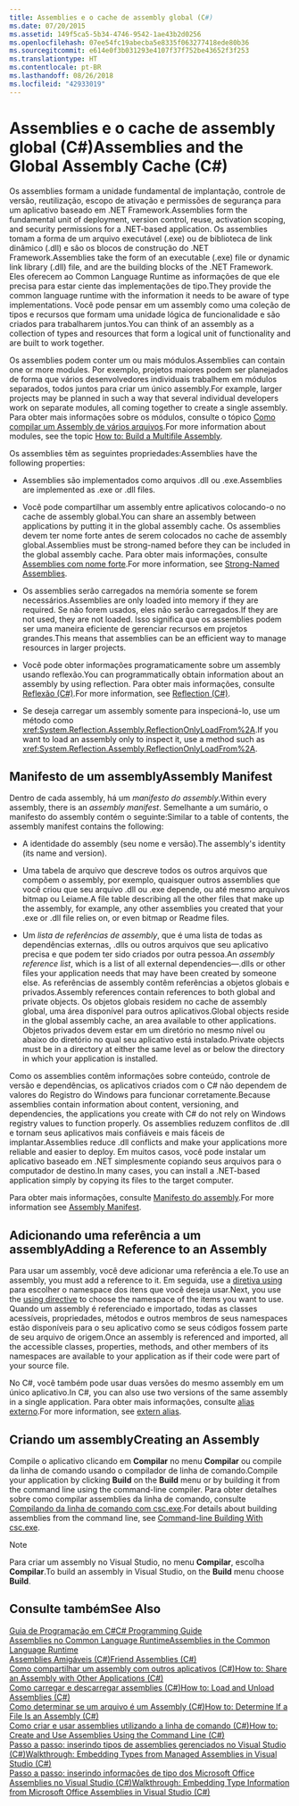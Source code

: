 ```yaml
---
title: Assemblies e o cache de assembly global (C#)
ms.date: 07/20/2015
ms.assetid: 149f5ca5-5b34-4746-9542-1ae43b2d0256
ms.openlocfilehash: 07ee54fc19abecba5e8335f063277418ede80b36
ms.sourcegitcommit: e614e0f3b031293e4107f37f752be43652f3f253
ms.translationtype: HT
ms.contentlocale: pt-BR
ms.lasthandoff: 08/26/2018
ms.locfileid: "42933019"
---
```

# <a name="assemblies-and-the-global-assembly-cache-c"></a><span data-ttu-id="deb53-102">Assemblies e o cache de assembly global (C#)</span><span class="sxs-lookup"><span data-stu-id="deb53-102">Assemblies and the Global Assembly Cache (C#)</span></span>
<span data-ttu-id="deb53-103">Os assemblies formam a unidade fundamental de implantação, controle de versão, reutilização, escopo de ativação e permissões de segurança para um aplicativo baseado em .NET Framework.</span><span class="sxs-lookup"><span data-stu-id="deb53-103">Assemblies form the fundamental unit of deployment, version control, reuse, activation scoping, and security permissions for a .NET-based application.</span></span> <span data-ttu-id="deb53-104">Os assemblies tomam a forma de um arquivo executável (.exe) ou de biblioteca de link dinâmico (.dll) e são os blocos de construção do .NET Framework.</span><span class="sxs-lookup"><span data-stu-id="deb53-104">Assemblies take the form of an executable (.exe) file or dynamic link library (.dll) file, and are the building blocks of the .NET Framework.</span></span> <span data-ttu-id="deb53-105">Eles oferecem ao Common Language Runtime as informações de que ele precisa para estar ciente das implementações de tipo.</span><span class="sxs-lookup"><span data-stu-id="deb53-105">They provide the common language runtime with the information it needs to be aware of type implementations.</span></span> <span data-ttu-id="deb53-106">Você pode pensar em um assembly como uma coleção de tipos e recursos que formam uma unidade lógica de funcionalidade e são criados para trabalharem juntos.</span><span class="sxs-lookup"><span data-stu-id="deb53-106">You can think of an assembly as a collection of types and resources that form a logical unit of functionality and are built to work together.</span></span>  
  
 <span data-ttu-id="deb53-107">Os assemblies podem conter um ou mais módulos.</span><span class="sxs-lookup"><span data-stu-id="deb53-107">Assemblies can contain one or more modules.</span></span> <span data-ttu-id="deb53-108">Por exemplo, projetos maiores podem ser planejados de forma que vários desenvolvedores individuais trabalhem em módulos separados, todos juntos para criar um único assembly.</span><span class="sxs-lookup"><span data-stu-id="deb53-108">For example, larger projects may be planned in such a way that several individual developers work on separate modules, all coming together to create a single assembly.</span></span> <span data-ttu-id="deb53-109">Para obter mais informações sobre os módulos, consulte o tópico [Como compilar um Assembly de vários arquivos](../../../../../docs/framework/app-domains/how-to-build-a-multifile-assembly.md).</span><span class="sxs-lookup"><span data-stu-id="deb53-109">For more information about modules, see the topic [How to: Build a Multifile Assembly](../../../../../docs/framework/app-domains/how-to-build-a-multifile-assembly.md).</span></span>  
  
 <span data-ttu-id="deb53-110">Os assemblies têm as seguintes propriedades:</span><span class="sxs-lookup"><span data-stu-id="deb53-110">Assemblies have the following properties:</span></span>  
  
-   <span data-ttu-id="deb53-111">Assemblies são implementados como arquivos .dll ou .exe.</span><span class="sxs-lookup"><span data-stu-id="deb53-111">Assemblies are implemented as .exe or .dll files.</span></span>  
  
-   <span data-ttu-id="deb53-112">Você pode compartilhar um assembly entre aplicativos colocando-o no cache de assembly global.</span><span class="sxs-lookup"><span data-stu-id="deb53-112">You can share an assembly between applications by putting it in the global assembly cache.</span></span> <span data-ttu-id="deb53-113">Os assemblies devem ter nome forte antes de serem colocados no cache de assembly global.</span><span class="sxs-lookup"><span data-stu-id="deb53-113">Assemblies must be strong-named before they can be included in the global assembly cache.</span></span> <span data-ttu-id="deb53-114">Para obter mais informações, consulte [Assemblies com nome forte](../../../../../docs/framework/app-domains/strong-named-assemblies.md).</span><span class="sxs-lookup"><span data-stu-id="deb53-114">For more information, see [Strong-Named Assemblies](../../../../../docs/framework/app-domains/strong-named-assemblies.md).</span></span>  
  
-   <span data-ttu-id="deb53-115">Os assemblies serão carregados na memória somente se forem necessários.</span><span class="sxs-lookup"><span data-stu-id="deb53-115">Assemblies are only loaded into memory if they are required.</span></span> <span data-ttu-id="deb53-116">Se não forem usados, eles não serão carregados.</span><span class="sxs-lookup"><span data-stu-id="deb53-116">If they are not used, they are not loaded.</span></span> <span data-ttu-id="deb53-117">Isso significa que os assemblies podem ser uma maneira eficiente de gerenciar recursos em projetos grandes.</span><span class="sxs-lookup"><span data-stu-id="deb53-117">This means that assemblies can be an efficient way to manage resources in larger projects.</span></span>  
  
-   <span data-ttu-id="deb53-118">Você pode obter informações programaticamente sobre um assembly usando reflexão.</span><span class="sxs-lookup"><span data-stu-id="deb53-118">You can programmatically obtain information about an assembly by using reflection.</span></span> <span data-ttu-id="deb53-119">Para obter mais informações, consulte [Reflexão (C#)](../../../../csharp/programming-guide/concepts/reflection.md).</span><span class="sxs-lookup"><span data-stu-id="deb53-119">For more information, see [Reflection (C#)](../../../../csharp/programming-guide/concepts/reflection.md).</span></span>  
  
-   <span data-ttu-id="deb53-120">Se deseja carregar um assembly somente para inspecioná-lo, use um método como <xref:System.Reflection.Assembly.ReflectionOnlyLoadFrom%2A>.</span><span class="sxs-lookup"><span data-stu-id="deb53-120">If you want to load an assembly only to inspect it, use a method such as <xref:System.Reflection.Assembly.ReflectionOnlyLoadFrom%2A>.</span></span>  
  
## <a name="assembly-manifest"></a><span data-ttu-id="deb53-121">Manifesto de um assembly</span><span class="sxs-lookup"><span data-stu-id="deb53-121">Assembly Manifest</span></span>  
 <span data-ttu-id="deb53-122">Dentro de cada assembly, há um *manifesto do assembly*.</span><span class="sxs-lookup"><span data-stu-id="deb53-122">Within every assembly, there is an *assembly manifest*.</span></span> <span data-ttu-id="deb53-123">Semelhante a um sumário, o manifesto do assembly contém o seguinte:</span><span class="sxs-lookup"><span data-stu-id="deb53-123">Similar to a table of contents, the assembly manifest contains the following:</span></span>  
  
-   <span data-ttu-id="deb53-124">A identidade do assembly (seu nome e versão).</span><span class="sxs-lookup"><span data-stu-id="deb53-124">The assembly's identity (its name and version).</span></span>  
  
-   <span data-ttu-id="deb53-125">Uma tabela de arquivo que descreve todos os outros arquivos que compõem o assembly, por exemplo, quaisquer outros assemblies que você criou que seu arquivo .dll ou .exe depende, ou até mesmo arquivos bitmap ou Leiame.</span><span class="sxs-lookup"><span data-stu-id="deb53-125">A file table describing all the other files that make up the assembly, for example, any other assemblies you created that your .exe or .dll file relies on, or even bitmap or Readme files.</span></span>  
  
-   <span data-ttu-id="deb53-126">Um *lista de referências de assembly*, que é uma lista de todas as dependências externas, .dlls ou outros arquivos que seu aplicativo precisa e que podem ter sido criados por outra pessoa.</span><span class="sxs-lookup"><span data-stu-id="deb53-126">An *assembly reference list*, which is a list of all external dependencies—.dlls or other files your application needs that may have been created by someone else.</span></span> <span data-ttu-id="deb53-127">As referências de assembly contêm referências a objetos globais e privados.</span><span class="sxs-lookup"><span data-stu-id="deb53-127">Assembly references contain references to both global and private objects.</span></span> <span data-ttu-id="deb53-128">Os objetos globais residem no cache de assembly global, uma área disponível para outros aplicativos.</span><span class="sxs-lookup"><span data-stu-id="deb53-128">Global objects reside in the global assembly cache, an area available to other applications.</span></span> <span data-ttu-id="deb53-129">Objetos privados devem estar em um diretório no mesmo nível ou abaixo do diretório no qual seu aplicativo está instalado.</span><span class="sxs-lookup"><span data-stu-id="deb53-129">Private objects must be in a directory at either the same level as or below the directory in which your application is installed.</span></span>  
  
 <span data-ttu-id="deb53-130">Como os assemblies contêm informações sobre conteúdo, controle de versão e dependências, os aplicativos criados com o C# não dependem de valores do Registro do Windows para funcionar corretamente.</span><span class="sxs-lookup"><span data-stu-id="deb53-130">Because assemblies contain information about content, versioning, and dependencies, the applications you create with C# do not rely on Windows registry values to function properly.</span></span> <span data-ttu-id="deb53-131">Os assemblies reduzem conflitos de .dll e tornam seus aplicativos mais confiáveis e mais fáceis de implantar.</span><span class="sxs-lookup"><span data-stu-id="deb53-131">Assemblies reduce .dll conflicts and make your applications more reliable and easier to deploy.</span></span> <span data-ttu-id="deb53-132">Em muitos casos, você pode instalar um aplicativo baseado em .NET simplesmente copiando seus arquivos para o computador de destino.</span><span class="sxs-lookup"><span data-stu-id="deb53-132">In many cases, you can install a .NET-based application simply by copying its files to the target computer.</span></span>  
  
 <span data-ttu-id="deb53-133">Para obter mais informações, consulte [Manifesto do assembly](../../../../../docs/framework/app-domains/assembly-manifest.md).</span><span class="sxs-lookup"><span data-stu-id="deb53-133">For more information see [Assembly Manifest](../../../../../docs/framework/app-domains/assembly-manifest.md).</span></span>  
  
## <a name="adding-a-reference-to-an-assembly"></a><span data-ttu-id="deb53-134">Adicionando uma referência a um assembly</span><span class="sxs-lookup"><span data-stu-id="deb53-134">Adding a Reference to an Assembly</span></span>  
 <span data-ttu-id="deb53-135">Para usar um assembly, você deve adicionar uma referência a ele.</span><span class="sxs-lookup"><span data-stu-id="deb53-135">To use an assembly, you must add a reference to it.</span></span> <span data-ttu-id="deb53-136">Em seguida, use a [diretiva using](../../../../csharp/language-reference/keywords/using-directive.md) para escolher o namespace dos itens que você deseja usar.</span><span class="sxs-lookup"><span data-stu-id="deb53-136">Next, you use the [using directive](../../../../csharp/language-reference/keywords/using-directive.md) to choose the namespace of the items you want to use.</span></span> <span data-ttu-id="deb53-137">Quando um assembly é referenciado e importado, todas as classes acessíveis, propriedades, métodos e outros membros de seus namespaces estão disponíveis para o seu aplicativo como se seus códigos fossem parte de seu arquivo de origem.</span><span class="sxs-lookup"><span data-stu-id="deb53-137">Once an assembly is referenced and imported, all the accessible classes, properties, methods, and other members of its namespaces are available to your application as if their code were part of your source file.</span></span>  
  
 <span data-ttu-id="deb53-138">No C#, você também pode usar duas versões do mesmo assembly em um único aplicativo.</span><span class="sxs-lookup"><span data-stu-id="deb53-138">In C#, you can also use two versions of the same assembly in a single application.</span></span> <span data-ttu-id="deb53-139">Para obter mais informações, consulte [alias externo](../../../../csharp/language-reference/keywords/extern-alias.md).</span><span class="sxs-lookup"><span data-stu-id="deb53-139">For more information, see [extern alias](../../../../csharp/language-reference/keywords/extern-alias.md).</span></span>  
  
## <a name="creating-an-assembly"></a><span data-ttu-id="deb53-140">Criando um assembly</span><span class="sxs-lookup"><span data-stu-id="deb53-140">Creating an Assembly</span></span>  
 <span data-ttu-id="deb53-141">Compile o aplicativo clicando em **Compilar** no menu **Compilar** ou compile da linha de comando usando o compilador de linha de comando.</span><span class="sxs-lookup"><span data-stu-id="deb53-141">Compile your application by clicking **Build** on the **Build** menu or by building it from the command line using the command-line compiler.</span></span> <span data-ttu-id="deb53-142">Para obter detalhes sobre como compilar assemblies da linha de comando, consulte [Compilando da linha de comando com csc.exe](../../../../csharp/language-reference/compiler-options/command-line-building-with-csc-exe.md).</span><span class="sxs-lookup"><span data-stu-id="deb53-142">For details about building assemblies from the command line, see [Command-line Building With csc.exe](../../../../csharp/language-reference/compiler-options/command-line-building-with-csc-exe.md).</span></span>  
  
> [!NOTE]
>  <span data-ttu-id="deb53-143">Para criar um assembly no Visual Studio, no menu **Compilar**, escolha **Compilar**.</span><span class="sxs-lookup"><span data-stu-id="deb53-143">To build an assembly in Visual Studio, on the **Build** menu choose **Build**.</span></span>  
  
## <a name="see-also"></a><span data-ttu-id="deb53-144">Consulte também</span><span class="sxs-lookup"><span data-stu-id="deb53-144">See Also</span></span>  
 [<span data-ttu-id="deb53-145">Guia de Programação em C#</span><span class="sxs-lookup"><span data-stu-id="deb53-145">C# Programming Guide</span></span>](../../../../csharp/programming-guide/index.md)  
 [<span data-ttu-id="deb53-146">Assemblies no Common Language Runtime</span><span class="sxs-lookup"><span data-stu-id="deb53-146">Assemblies in the Common Language Runtime</span></span>](../../../../../docs/framework/app-domains/assemblies-in-the-common-language-runtime.md)  
 [<span data-ttu-id="deb53-147">Assemblies Amigáveis (C#)</span><span class="sxs-lookup"><span data-stu-id="deb53-147">Friend Assemblies (C#)</span></span>](friend-assemblies.md)  
 [<span data-ttu-id="deb53-148">Como compartilhar um assembly com outros aplicativos (C#)</span><span class="sxs-lookup"><span data-stu-id="deb53-148">How to: Share an Assembly with Other Applications (C#)</span></span>](how-to-share-an-assembly-with-other-applications.md)  
 [<span data-ttu-id="deb53-149">Como carregar e descarregar assemblies (C#)</span><span class="sxs-lookup"><span data-stu-id="deb53-149">How to: Load and Unload Assemblies (C#)</span></span>](how-to-load-and-unload-assemblies.md)  
 [<span data-ttu-id="deb53-150">Como determinar se um arquivo é um Assembly (C#)</span><span class="sxs-lookup"><span data-stu-id="deb53-150">How to: Determine If a File Is an Assembly (C#)</span></span>](how-to-determine-if-a-file-is-an-assembly.md)  
 [<span data-ttu-id="deb53-151">Como criar e usar assemblies utilizando a linha de comando (C#)</span><span class="sxs-lookup"><span data-stu-id="deb53-151">How to: Create and Use Assemblies Using the Command Line (C#)</span></span>](how-to-create-and-use-assemblies-using-the-command-line.md)  
 [<span data-ttu-id="deb53-152">Passo a passo: inserindo tipos de assemblies gerenciados no Visual Studio (C#)</span><span class="sxs-lookup"><span data-stu-id="deb53-152">Walkthrough: Embedding Types from Managed Assemblies in Visual Studio (C#)</span></span>](walkthrough-embedding-types-from-managed-assemblies-in-visual-studio.md)  
 [<span data-ttu-id="deb53-153">Passo a passo: inserindo informações de tipo dos Microsoft Office Assemblies no Visual Studio (C#)</span><span class="sxs-lookup"><span data-stu-id="deb53-153">Walkthrough: Embedding Type Information from Microsoft Office Assemblies in Visual Studio (C#)</span></span>](walkthrough-embedding-type-information-from-microsoft-office-assemblies.md)
